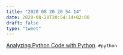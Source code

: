 ```yaml
---
title: "2020 08 20 20 54 14"
date: 2020-08-20T20:54:14+02:00
draft: false
type: "tweet"
---
```

[Analyzing Python Code with Python](https://rotemtam.com/2020/08/13/python-ast/). `#python`
